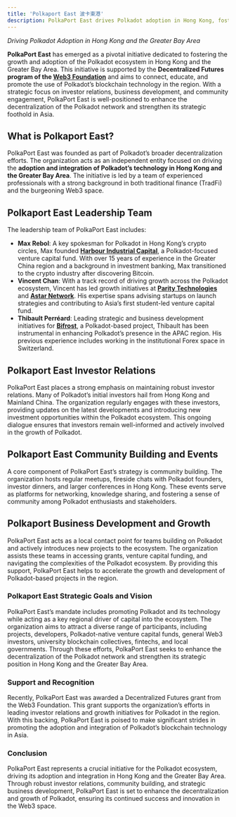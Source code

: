 ```yaml
---
title: 'Polkaport East 波卡東港'
description: PolkaPort East drives Polkadot adoption in Hong Kong, fostering community growth and investor relations for the decentralized ecosystem.
---
```


*Driving Polkadot Adoption in Hong Kong and the Greater Bay Area*

**PolkaPort East** has emerged as a pivotal initiative dedicated to fostering the growth and adoption of the Polkadot ecosystem in Hong Kong and the Greater Bay Area. This initiative is supported by the **Decentralized Futures program of the [Web3 Foundation](https://dablock.com/ecosystem/web3-foundation/)** and aims to connect, educate, and promote the use of Polkadot’s blockchain technology in the region. With a strategic focus on investor relations, business development, and community engagement, PolkaPort East is well-positioned to enhance the decentralization of the Polkadot network and strengthen its strategic foothold in Asia.

What is Polkaport East?
-----------------------

PolkaPort East was founded as part of Polkadot’s broader decentralization efforts. The organization acts as an independent entity focused on driving the **adoption and integration of Polkadot’s technology in Hong Kong and the Greater Bay Area**. The initiative is led by a team of experienced professionals with a strong background in both traditional finance (TradFi) and the burgeoning Web3 space.

Polkaport East Leadership Team
------------------------------

The leadership team of PolkaPort East includes:

- **Max Rebol**: A key spokesman for Polkadot in Hong Kong’s crypto circles, Max founded [**Harbour Industrial Capital**](https://dablock.com/ecosystem/harbour-industrial-capital/), a Polkadot-focused venture capital fund. With over 15 years of experience in the Greater China region and a background in investment banking, Max transitioned to the crypto industry after discovering Bitcoin.
- **Vincent Chan**: With a track record of driving growth across the Polkadot ecosystem, Vincent has led growth initiatives at [**Parity Technologies**](https://dablock.com/ecosystem/parity-technologies/) and [**Astar Network**](https://dablock.com/dapps/astar-network/). His expertise spans advising startups on launch strategies and contributing to Asia’s first student-led venture capital fund.
- **Thibault Perréard**: Leading strategic and business development initiatives for [**Bifrost**](https://dablock.com/dapps/bifrost/), a Polkadot-based project, Thibault has been instrumental in enhancing Polkadot’s presence in the APAC region. His previous experience includes working in the institutional Forex space in Switzerland.

Polkaport East Investor Relations
---------------------------------

PolkaPort East places a strong emphasis on maintaining robust investor relations. Many of Polkadot’s initial investors hail from Hong Kong and Mainland China. The organization regularly engages with these investors, providing updates on the latest developments and introducing new investment opportunities within the Polkadot ecosystem. This ongoing dialogue ensures that investors remain well-informed and actively involved in the growth of Polkadot.

Polkaport East Community Building and Events
--------------------------------------------

A core component of PolkaPort East’s strategy is community building. The organization hosts regular meetups, fireside chats with Polkadot founders, investor dinners, and larger conferences in Hong Kong. These events serve as platforms for networking, knowledge sharing, and fostering a sense of community among Polkadot enthusiasts and stakeholders.

Polkaport Business Development and Growth
-----------------------------------------

PolkaPort East acts as a local contact point for teams building on Polkadot and actively introduces new projects to the ecosystem. The organization assists these teams in accessing grants, venture capital funding, and navigating the complexities of the Polkadot ecosystem. By providing this support, PolkaPort East helps to accelerate the growth and development of Polkadot-based projects in the region.

### Polkaport East Strategic Goals and Vision

PolkaPort East’s mandate includes promoting Polkadot and its technology while acting as a key regional driver of capital into the ecosystem. The organization aims to attract a diverse range of participants, including projects, developers, Polkadot-native venture capital funds, general Web3 investors, university blockchain collectives, fintechs, and local governments. Through these efforts, PolkaPort East seeks to enhance the decentralization of the Polkadot network and strengthen its strategic position in Hong Kong and the Greater Bay Area.

### Support and Recognition

Recently, PolkaPort East was awarded a Decentralized Futures grant from the Web3 Foundation. This grant supports the organization’s efforts in leading investor relations and growth initiatives for Polkadot in the region. With this backing, PolkaPort East is poised to make significant strides in promoting the adoption and integration of Polkadot’s blockchain technology in Asia.

### Conclusion

PolkaPort East represents a crucial initiative for the Polkadot ecosystem, driving its adoption and integration in Hong Kong and the Greater Bay Area. Through robust investor relations, community building, and strategic business development, PolkaPort East is set to enhance the decentralization and growth of Polkadot, ensuring its continued success and innovation in the Web3 space.
